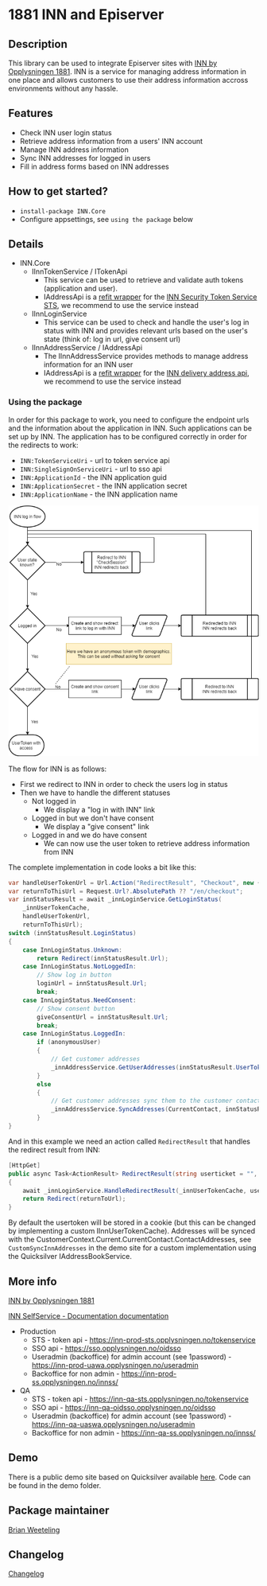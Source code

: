 # 1881 INN and Episerver

## Description
This library can be used to integrate Episerver sites with [INN by Opplysningen 1881](https://inn.opplysningen.no). INN is a service for managing address information in one place and allows customers to use their address information accross environments without any hassle.

## Features
* Check INN user login status
* Retrieve address information from a users' INN account
* Manage INN address information
* Sync INN addresses for logged in users
* Fill in address forms based on INN addresses

## How to get started?
* ``install-package INN.Core``
* Configure appsettings, see `using the package` below

## Details

* INN.Core
  * IInnTokenService / ITokenApi
    * This service can be used to retrieve and validate auth tokens (application and user).
    * IAddressApi is a [refit wrapper](https://github.com/paulcbetts/refit) for the [INN Security Token Service STS](https://inn-prod-ss.opplysningen.no/innss/api/index.html#api-Security_Token_Service__STS_-logon), we recommend to use the service instead
  * IInnLoginService
    * This service can be used to check and handle the user's log in status with INN and provides relevant urls based on the user's state (think of: log in url, give consent url)
  * IInnAddressService / IAddressApi
    * The IInnAddressService provides methods to manage address information for an INN user 
    * IAddressApi is a [refit wrapper](https://github.com/paulcbetts/refit) for the [INN delivery address api](https://inn-prod-ss.opplysningen.no/innss/api/index.html#api-Delivery_Address), we recommend to use the service instead

### Using the package
In order for this package to work, you need to configure the endpoint urls and the information about the application in INN. Such applications can be set up by INN. The application has to be configured correctly in order for the redirects to work:

* `INN:TokenServiceUri` - url to token service api
* `INN:SingleSignOnServiceUri` - url to sso api
* `INN:ApplicationId` - the INN application guid
* `INN:ApplicationSecret` - the INN application secret
* `INN:ApplicationName` - the INN application name

![INN flow](docs/images/draw.io.inn.png)

The flow for INN is as follows:

* First we redirect to INN in order to check the users log in status
* Then we have to handle the different statuses
  * Not logged in
    * We display a "log in with INN" link
  * Logged in but we don't have consent
    * We display a "give consent" link
  * Logged in and we do have consent
    * We can now use the user token to retrieve address information from INN

The complete implementation in code looks a bit like this:
```csharp
var handleUserTokenUrl = Url.Action("RedirectResult", "Checkout", new { }, Request.Url?.Scheme ?? "http");
var returnToThisUrl = Request.Url?.AbsolutePath ?? "/en/checkout";
var innStatusResult = await _innLoginService.GetLoginStatus(
	_innUserTokenCache,
	handleUserTokenUrl,
	returnToThisUrl);
switch (innStatusResult.LoginStatus)
{
	case InnLoginStatus.Unknown:
		return Redirect(innStatusResult.Url);
	case InnLoginStatus.NotLoggedIn:
		// Show log in button
		loginUrl = innStatusResult.Url;
		break;
	case InnLoginStatus.NeedConsent:
		// Show consent button
		giveConsentUrl = innStatusResult.Url;
		break;
	case InnLoginStatus.LoggedIn:
		if (anonymousUser)
		{
			// Get customer addresses
			_innAddressService.GetUserAddresses(innStatusResult.UserToken.UserTokenId);
		}
		else
		{
			// Get customer addresses sync them to the customer contact addresses
			_innAddressService.SyncAddresses(CurrentContact, innStatusResult.UserToken.UserTokenId);
		}
}
```

And in this example we need an action called `RedirectResult` that handles the redirect result from INN:
```csharp
[HttpGet]
public async Task<ActionResult> RedirectResult(string userticket = "", string returnToUrl = "")
{
	await _innLoginService.HandleRedirectResult(_innUserTokenCache, userticket);
	return Redirect(returnToUrl);
}
```

By default the usertoken will be stored in a cookie (but this can be changed by implementing a custom IInnUserTokenCache). 
Addresses will be synced with the CustomerContext.Current.CurrentContact.ContactAddresses, see ``CustomSyncInnAddresses`` in the demo site for a custom implementation using the Quicksilver IAddressBookService.
	
## More info
[INN by Opplysningen 1881](https://inn.opplysningen.no/)

[INN SelfService - Documentation documentation](https://inn-prod-ss.opplysningen.no/innss/docs.html)

* Production
  * STS - token api - https://inn-prod-sts.opplysningen.no/tokenservice
  * SSO api - https://sso.opplysningen.no/oidsso
  * Useradmin (backoffice) for admin account (see 1password) - https://inn-prod-uawa.opplysningen.no/useradmin
  * Backoffice for non admin - https://inn-prod-ss.opplysningen.no/innss/
* QA 
  * STS - token api - https://inn-qa-sts.opplysningen.no/tokenservice
  * SSO api - https://inn-qa-oidsso.opplysningen.no/oidsso
  * Useradmin (backoffice) for admin account (see 1password)  - https://inn-qa-uaswa.opplysningen.no/useradmin
  * Backoffice for non admin - https://inn-qa-ss.opplysningen.no/innss/

## Demo
There is a public demo site based on Quicksilver available [here](http://inn-epi.geta.no/). Code can be found in the demo folder.

## Package maintainer
[Brian Weeteling](https://github.com/brianweet)

## Changelog
[Changelog](CHANGELOG.md)
